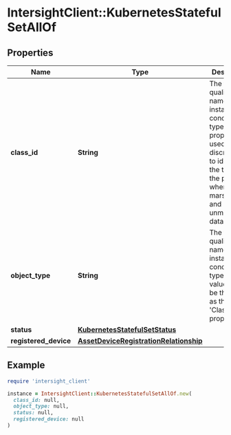 # IntersightClient::KubernetesStatefulSetAllOf

## Properties

| Name | Type | Description | Notes |
| ---- | ---- | ----------- | ----- |
| **class_id** | **String** | The fully-qualified name of the instantiated, concrete type. This property is used as a discriminator to identify the type of the payload when marshaling and unmarshaling data. | [default to &#39;kubernetes.StatefulSet&#39;] |
| **object_type** | **String** | The fully-qualified name of the instantiated, concrete type. The value should be the same as the &#39;ClassId&#39; property. | [default to &#39;kubernetes.StatefulSet&#39;] |
| **status** | [**KubernetesStatefulSetStatus**](KubernetesStatefulSetStatus.md) |  | [optional] |
| **registered_device** | [**AssetDeviceRegistrationRelationship**](AssetDeviceRegistrationRelationship.md) |  | [optional] |

## Example

```ruby
require 'intersight_client'

instance = IntersightClient::KubernetesStatefulSetAllOf.new(
  class_id: null,
  object_type: null,
  status: null,
  registered_device: null
)
```

